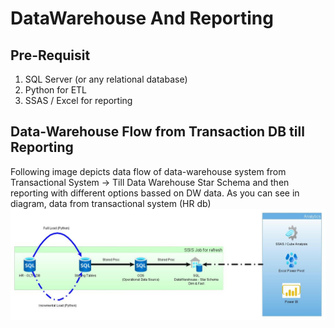 # DataWarehouse And Reporting
## Pre-Requisit
1. SQL Server (or any relational database)
2. Python for ETL
3. SSAS / Excel for reporting
## Data-Warehouse Flow from Transaction DB till Reporting
Following image depicts data flow of data-warehouse system from Transactional System -> Till Data Warehouse Star Schema and then reporting with different options bassed on DW data.
As you can see in diagram, data from transactional system (HR db)
<img src="DW_Flow_Diagram.jpg" alt="Italian Trulli">
